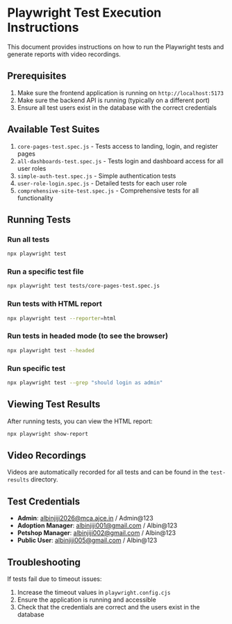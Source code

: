 # Playwright Test Execution Instructions

This document provides instructions on how to run the Playwright tests and generate reports with video recordings.

## Prerequisites

1. Make sure the frontend application is running on `http://localhost:5173`
2. Make sure the backend API is running (typically on a different port)
3. Ensure all test users exist in the database with the correct credentials

## Available Test Suites

1. `core-pages-test.spec.js` - Tests access to landing, login, and register pages
2. `all-dashboards-test.spec.js` - Tests login and dashboard access for all user roles
3. `simple-auth-test.spec.js` - Simple authentication tests
4. `user-role-login.spec.js` - Detailed tests for each user role
5. `comprehensive-site-test.spec.js` - Comprehensive tests for all functionality

## Running Tests

### Run all tests
```bash
npx playwright test
```

### Run a specific test file
```bash
npx playwright test tests/core-pages-test.spec.js
```

### Run tests with HTML report
```bash
npx playwright test --reporter=html
```

### Run tests in headed mode (to see the browser)
```bash
npx playwright test --headed
```

### Run specific test
```bash
npx playwright test --grep "should login as admin"
```

## Viewing Test Results

After running tests, you can view the HTML report:
```bash
npx playwright show-report
```

## Video Recordings

Videos are automatically recorded for all tests and can be found in the `test-results` directory.

## Test Credentials

- **Admin**: albinjiji2026@mca.ajce.in / Admin@123
- **Adoption Manager**: albinjiji001@gmail.com / Albin@123
- **Petshop Manager**: albinjiji002@gmail.com / Albin@123
- **Public User**: albinjiji005@gmail.com / Albin@123

## Troubleshooting

If tests fail due to timeout issues:
1. Increase the timeout values in `playwright.config.cjs`
2. Ensure the application is running and accessible
3. Check that the credentials are correct and the users exist in the database